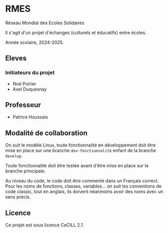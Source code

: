 # RMES
Réseau Mondial des Ecoles Solidaires

Il s'agit d'un projet d'échanges (culturels et éducatifs) entre écoles.

Année scolaire, 2024-2025.

## Eleves
### Initiateurs du projet
- Noé Poirier
- Axel Duquesnay

## Professeur
- Patrice Houssais

## Modalité de collaboration
On suit le modèle Linux, toute fonctionnalité en développement doit être mise en place sur une branche `dev-fonctionnalité` enfant de la branche `develop`.

Toute fonctionnalité doit être testée avant d'être mise en place sur la branche principale.

Au niveau du code, le code doit être commenté dans un Français correct. Pour les noms de fonctions, classes, variables... on suit les conventions de code classic, tout en anglais, ils doivent néanmoins avoir des noms avec un sens précis.

## Licence
Ce projet est sous licence CeCILL 2.1.
